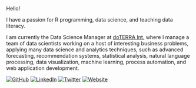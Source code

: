 
Hello!

I have a passion for R programming, data science, and teaching data
literacy.

I am currently the Data Science Manager at [doTERRA
Int.](https://www.doterra.com/US/en) where I manage a team of data
scientists working on a host of interesting business problems, applying
many data science and analytics techniques, such as advanced
forecasting, recommendation systems, statistical analysis, natural
language processing, data visualization, machine learning, process
automation, and web application development.

[![GitHub](https://img.shields.io/github/followers/tmstauss.svg?label=GitHub&style=social)](https://github.com/tmstauss)
[![LinkedIn](https://img.shields.io/badge/LinkedIn--blueviolet.svg?style=social&logo=linkedin)](https://linkedin.com/in/tanner-stauss)
[![Twitter](https://img.shields.io/twitter/follow/Tanner_Stauss?label=Twitter&style=social)](https://twitter.com/Tanner_Stauss)
[![Website](https://img.shields.io/badge/Webpage-Personal-blue)](https://tannerstauss.com)
